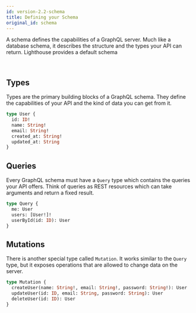 ```yaml
---
id: version-2.2-schema
title: Defining your Schema
original_id: schema
---
```


A schema defines the capabilities of a GraphQL server.
Much like a database schema, it describes the structure and the types your API can return.
Lighthouse provides a default schema

<br />

## Types

Types are the primary building blocks of a GraphQL schema.
They define the capabilities of your API and the kind of data you can get from it.

```graphql
type User {
  id: ID!
  name: String!
  email: String!
  created_at: String!
  updated_at: String
}
```

## Queries

Every GraphQL schema must have a `Query` type which contains the queries your API offers.
Think of queries as REST resources which can take arguments and return a fixed result.

```graphql
type Query {
  me: User
  users: [User!]!
  userById(id: ID): User 
}
```

## Mutations

There is another special type called `Mutation`.
It works similar to the `Query` type, but it exposes operations that are
allowed to change data on the server.

```graphql
type Mutation {
  createUser(name: String!, email: String!, password: String!): User
  updateUser(id: ID, email: String, password: String): User
  deleteUser(id: ID): User
}
```
